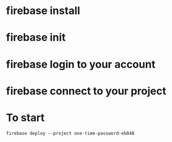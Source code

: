 # firebase install

# firebase init

# firebase login to your account

# firebase connect to your project

# To start 
`firebase deploy --project one-time-password-eb048`
